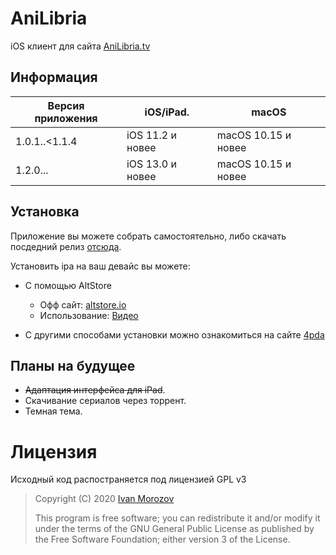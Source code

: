 # AniLibria
iOS клиент для сайта [AniLibria.tv](https://anilibria.tv/)

## Информация
|Версия приложения |iOS/iPad.           |macOS                 |
|------------------|--------------------|----------------------|
| 1.0.1..<1.1.4    | iOS 11.2 и новее   | macOS 10.15 и новее  | 
| 1.2.0...         | iOS 13.0 и новее   | macOS 10.15 и новее  |


## Установка
Приложение вы можете собрать самостоятельно, либо скачать посдедний релиз [отсюда](https://github.com/anilibria/anilibria-ios/releases).

Установить ipa на ваш девайс вы можете:
* С помощью AltStore
  - Офф сайт: [altstore.io](https://altstore.io/)
  - Использование: [Видео](https://www.youtube.com/watch?v=Jj_IxOkz0gw)

* С другими способами установки можно ознакомиться на сайте [4pda](https://4pda.ru/forum/index.php?showtopic=126555)

## Планы на будущее
- ~~Адаптация интерфейса для iPad~~.
- Скачивание сериалов через торрент.
- Темная тема.

# Лицензия #
Исходный код распостраняется под лицензией GPL v3

> Copyright (C) 2020 [Ivan Morozov](https://github.com/Allui)
> 
> This program is free software; you can redistribute it and/or modify
> it under the terms of the GNU General Public License as published by
> the Free Software Foundation; either version 3 of the License.
